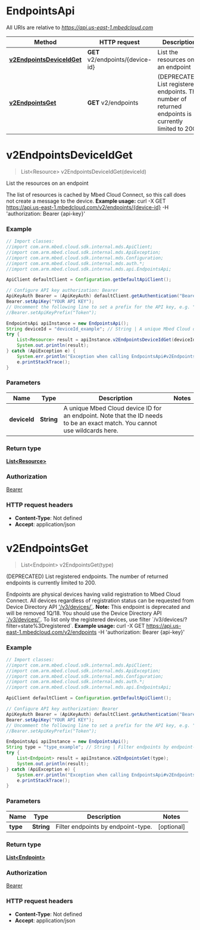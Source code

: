 # EndpointsApi

All URIs are relative to *https://api.us-east-1.mbedcloud.com*

Method | HTTP request | Description
------------- | ------------- | -------------
[**v2EndpointsDeviceIdGet**](EndpointsApi.md#v2EndpointsDeviceIdGet) | **GET** v2/endpoints/{device-id} | List the resources on an endpoint
[**v2EndpointsGet**](EndpointsApi.md#v2EndpointsGet) | **GET** v2/endpoints | (DEPRECATED) List registered endpoints. The number of returned endpoints is currently limited to 200.


<a name="v2EndpointsDeviceIdGet"></a>
# **v2EndpointsDeviceIdGet**
> List&lt;Resource&gt; v2EndpointsDeviceIdGet(deviceId)

List the resources on an endpoint

The list of resources is cached by Mbed Cloud Connect, so this call does not create a message to the device.  **Example usage:**      curl -X GET https://api.us-east-1.mbedcloud.com/v2/endpoints/{device-id} -H &#39;authorization: Bearer {api-key}&#39;      

### Example
```java
// Import classes:
//import com.arm.mbed.cloud.sdk.internal.mds.ApiClient;
//import com.arm.mbed.cloud.sdk.internal.mds.ApiException;
//import com.arm.mbed.cloud.sdk.internal.mds.Configuration;
//import com.arm.mbed.cloud.sdk.internal.mds.auth.*;
//import com.arm.mbed.cloud.sdk.internal.mds.api.EndpointsApi;

ApiClient defaultClient = Configuration.getDefaultApiClient();

// Configure API key authorization: Bearer
ApiKeyAuth Bearer = (ApiKeyAuth) defaultClient.getAuthentication("Bearer");
Bearer.setApiKey("YOUR API KEY");
// Uncomment the following line to set a prefix for the API key, e.g. "Token" (defaults to null)
//Bearer.setApiKeyPrefix("Token");

EndpointsApi apiInstance = new EndpointsApi();
String deviceId = "deviceId_example"; // String | A unique Mbed Cloud device ID for an endpoint. Note that the ID needs to be an exact match. You cannot use wildcards here. 
try {
    List<Resource> result = apiInstance.v2EndpointsDeviceIdGet(deviceId);
    System.out.println(result);
} catch (ApiException e) {
    System.err.println("Exception when calling EndpointsApi#v2EndpointsDeviceIdGet");
    e.printStackTrace();
}
```

### Parameters

Name | Type | Description  | Notes
------------- | ------------- | ------------- | -------------
 **deviceId** | **String**| A unique Mbed Cloud device ID for an endpoint. Note that the ID needs to be an exact match. You cannot use wildcards here.  |

### Return type

[**List&lt;Resource&gt;**](Resource.md)

### Authorization

[Bearer](../README.md#Bearer)

### HTTP request headers

 - **Content-Type**: Not defined
 - **Accept**: application/json

<a name="v2EndpointsGet"></a>
# **v2EndpointsGet**
> List&lt;Endpoint&gt; v2EndpointsGet(type)

(DEPRECATED) List registered endpoints. The number of returned endpoints is currently limited to 200.

Endpoints are physical devices having valid registration to Mbed Cloud Connect. All devices regardless of registration status can be requested from Device Directory API [&#39;/v3/devices/&#x60;](/docs/current/service-api-references/device-directory.html).  **Note:** This endpoint is deprecated and will be removed 1Q/18. You should use the Device Directory API [&#x60;/v3/devices/&#x60;](/docs/current/service-api-references/device-directory.html). To list only the registered devices, use filter &#x60;/v3/devices/?filter&#x3D;state%3Dregistered&#x60;.  **Example usage:**      curl -X GET https://api.us-east-1.mbedcloud.com/v2/endpoints -H &#39;authorization: Bearer {api-key}&#39;      

### Example
```java
// Import classes:
//import com.arm.mbed.cloud.sdk.internal.mds.ApiClient;
//import com.arm.mbed.cloud.sdk.internal.mds.ApiException;
//import com.arm.mbed.cloud.sdk.internal.mds.Configuration;
//import com.arm.mbed.cloud.sdk.internal.mds.auth.*;
//import com.arm.mbed.cloud.sdk.internal.mds.api.EndpointsApi;

ApiClient defaultClient = Configuration.getDefaultApiClient();

// Configure API key authorization: Bearer
ApiKeyAuth Bearer = (ApiKeyAuth) defaultClient.getAuthentication("Bearer");
Bearer.setApiKey("YOUR API KEY");
// Uncomment the following line to set a prefix for the API key, e.g. "Token" (defaults to null)
//Bearer.setApiKeyPrefix("Token");

EndpointsApi apiInstance = new EndpointsApi();
String type = "type_example"; // String | Filter endpoints by endpoint-type.
try {
    List<Endpoint> result = apiInstance.v2EndpointsGet(type);
    System.out.println(result);
} catch (ApiException e) {
    System.err.println("Exception when calling EndpointsApi#v2EndpointsGet");
    e.printStackTrace();
}
```

### Parameters

Name | Type | Description  | Notes
------------- | ------------- | ------------- | -------------
 **type** | **String**| Filter endpoints by endpoint-type. | [optional]

### Return type

[**List&lt;Endpoint&gt;**](Endpoint.md)

### Authorization

[Bearer](../README.md#Bearer)

### HTTP request headers

 - **Content-Type**: Not defined
 - **Accept**: application/json


